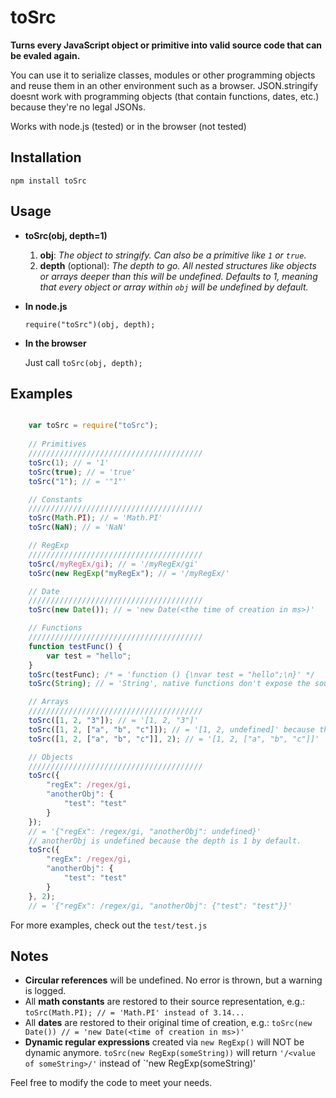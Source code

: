 toSrc
========

**Turns every JavaScript object or primitive into valid source
code that can be evaled again.**

You can use it to serialize classes, modules or other programming objects
and reuse them in an other environment such as a browser. JSON.stringify doesnt work with programming objects (that contain functions, dates, etc.) because they're no legal JSONs.

Works with node.js (tested) or in the browser (not tested)

Installation
------------
`npm install toSrc`

Usage
-----
* **toSrc(obj, depth=1)**

    1. **obj**: *The object to stringify. Can also be a primitive like `1` or `true`.*
    2. **depth** (optional): *The depth to go. All nested structures like objects or arrays deeper than this will be undefined. Defaults to 1, meaning that every object or array within ```obj``` will be undefined by default.*

* **In node.js**

    `require("toSrc")(obj, depth);`

* **In the browser**

    Just call `toSrc(obj, depth);`


Examples
-----

```javascript

    var toSrc = require("toSrc");
    
    // Primitives
    ///////////////////////////////////////
    toSrc(1); // = '1'
    toSrc(true); // = 'true'
    toSrc("1"); // = '"1"'

    // Constants
    ///////////////////////////////////////
    toSrc(Math.PI); // = 'Math.PI'
    toSrc(NaN); // = 'NaN'

    // RegExp
    ///////////////////////////////////////
    toSrc(/myRegEx/gi); // = '/myRegEx/gi'
    toSrc(new RegExp("myRegEx"); // = '/myRegEx/'

    // Date
    ///////////////////////////////////////
    toSrc(new Date()); // = 'new Date(<the time of creation in ms>)'

    // Functions
    ///////////////////////////////////////
    function testFunc() {
        var test = "hello";
    }
    toSrc(testFunc); /* = 'function () {\nvar test = "hello";\n}' */
    toSrc(String); // = 'String', native functions don't expose the source code

    // Arrays
    ///////////////////////////////////////
    toSrc([1, 2, "3"]); // = '[1, 2, "3"]'
    toSrc([1, 2, ["a", "b", "c"]]); // = '[1, 2, undefined]' because the depth is 1 by default
    toSrc([1, 2, ["a", "b", "c"]], 2); // = '[1, 2, ["a", "b", "c"]]'

    // Objects
    ///////////////////////////////////////
    toSrc({
        "regEx": /regex/gi,
        "anotherObj": {
            "test": "test"
        }
    });
    // = '{"regEx": /regex/gi, "anotherObj": undefined}'
    // anotherObj is undefined because the depth is 1 by default.
    toSrc({
        "regEx": /regex/gi,
        "anotherObj": {
            "test": "test"
        }
    }, 2);
    // = '{"regEx": /regex/gi, "anotherObj": {"test": "test"}}'

```

For more examples, check out the `test/test.js`

Notes
-----
* **Circular references** will be undefined. No error is thrown, but a warning is logged.
* All **math constants** are restored to their source representation, e.g.: `toSrc(Math.PI); // = 'Math.PI' instead of 3.14...`
* All **dates** are restored to their original time of creation, e.g.: `toSrc(new Date()) // = 'new Date(<time of creation in ms>)'`
* **Dynamic regular expressions** created via `new RegExp()` will NOT be dynamic anymore. `toSrc(new RegExp(someString))` will return `'/<value of someString>/'` instead of `'new RegExp(someString)'

Feel free to modify the code to meet your needs.